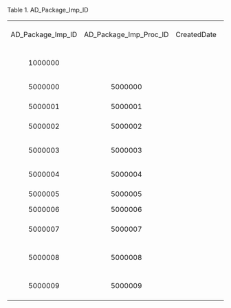 <div id="d45228e1" class="table">

<div class="table-title">

Table 1. AD\_Package\_Imp\_ID

</div>

<div class="table-contents">

|                      |                            |             |         |                |                                     |                    |                        |                        |                       |            |                 |                |           |             |        |
| :------------------: | :------------------------: | :---------: | :-----: | :------------: | :---------------------------------: | :----------------: | :--------------------: | :--------------------: | :-------------------: | :--------: | :-------------: | :------------: | :-------: | :---------: | :----: |
| AD\_Package\_Imp\_ID | AD\_Package\_Imp\_Proc\_ID | CreatedDate | Creator | CreatorContact |              Descrição              | Endereço de e-mail |          Nome          |       PK\_Status       |      PK\_Version      | Processado | Processar Agora | Núm. Liberação | Uninstall | UpdatedDate | Versão |
|       1000000        |                            |             |         |                | Implementação de Markup - DevCoffee |                    |    org.brerp.markup    | Completed successfully | 1.0.0.v20150330-0308  |   false    |      false      |                |           |             |        |
|       5000000        |          5000000           |             |         |                |                                     |                    |   COF\_C\_CNABConfig   | Completed successfully |         1.0.0         |    true    |      false      |                |           |             |        |
|       5000001        |          5000001           |             |         |                |                                     |                    |       AD\_Chart        | Completed successfully |         1.0.0         |    true    |      false      |                |           |             |        |
|       5000002        |          5000002           |             |         |                |                                     |                    |  PA\_ReportColumnSet   | Completed successfully |         1.0.0         |    true    |      false      |                |           |             |        |
|       5000003        |          5000003           |             |         |                | Implementação de Markup - DevCoffee |                    |    org.brerp.markup    | Completed successfully | 4.1.0.-v2\_20170206-1 |    true    |      false      |                |           |             |        |
|       5000004        |          5000004           |             |         |                |                                     |                    |   COF\_C\_CNABConfig   | Completed successfully |         1.0.0         |    true    |      false      |                |           |             |        |
|       5000005        |          5000005           |             |         |                |                                     |                    |   COF\_C\_CNABConfig   | Completed successfully |         1.0.0         |    true    |      false      |                |           |             |        |
|       5000006        |          5000006           |             |         |                |                                     |                    | COF\_C\_BankOccurrence |       Installing       |         1.0.0         |   false    |      false      |                |           |             |        |
|       5000007        |          5000007           |             |         |                | Implementação de Markup - DevCoffee |                    |    org.brerp.markup    | Completed successfully | 5.1.0.-v159\_20180207 |    true    |      false      |                |           |             |        |
|       5000008        |          5000008           |             |         |                | Implementação de Markup - DevCoffee |                    |    org.brerp.markup    | Completed successfully |    6.1.0.qualifier    |    true    |      false      |                |           |             |        |
|       5000009        |          5000009           |             |         |                | Implementação de Markup - DevCoffee |                    |    org.brerp.markup    | Completed successfully |    6.2.0.qualifier    |    true    |      false      |                |           |             |        |

</div>

</div>
